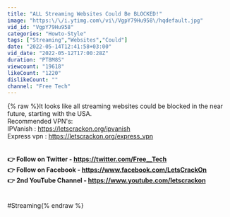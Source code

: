 ```yaml
---
title: "ALL Streaming Websites Could Be BLOCKED!"
image: "https:\/\/i.ytimg.com\/vi\/VgpY79Hu958\/hqdefault.jpg"
vid_id: "VgpY79Hu958"
categories: "Howto-Style"
tags: ["Streaming","Websites","Could"]
date: "2022-05-14T12:41:58+03:00"
vid_date: "2022-05-12T17:00:28Z"
duration: "PT8M8S"
viewcount: "19618"
likeCount: "1220"
dislikeCount: ""
channel: "Free Tech"
---
```

{% raw %}It looks like all streaming websites could be blocked in the near future, starting with the USA.<br />Recommended VPN's: <br />IPVanish : <a rel="nofollow" target="blank" href="https://letscrackon.org/ipvanish">https://letscrackon.org/ipvanish</a><br />Express vpn : <a rel="nofollow" target="blank" href="https://letscrackon.org/express_vpn">https://letscrackon.org/express_vpn</a><br /><br />****<br />👉 Follow on Twitter - <a rel="nofollow" target="blank" href="https://twitter.com/Free__Tech">https://twitter.com/Free__Tech</a><br />👉 Follow on Facebook  -  <a rel="nofollow" target="blank" href="https://www.facebook.com/LetsCrackOn">https://www.facebook.com/LetsCrackOn</a><br />👉 2nd YouTube Channel - <a rel="nofollow" target="blank" href="https://www.youtube.com/letscrackon">https://www.youtube.com/letscrackon</a><br />****<br /><br />#Streaming{% endraw %}
